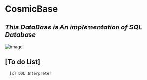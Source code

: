 # CosmicBase

## ***This DataBase is An implementation of SQL Database***

![image](logo.png)

## [To do List]
      [x] DDL Interpreter
     
